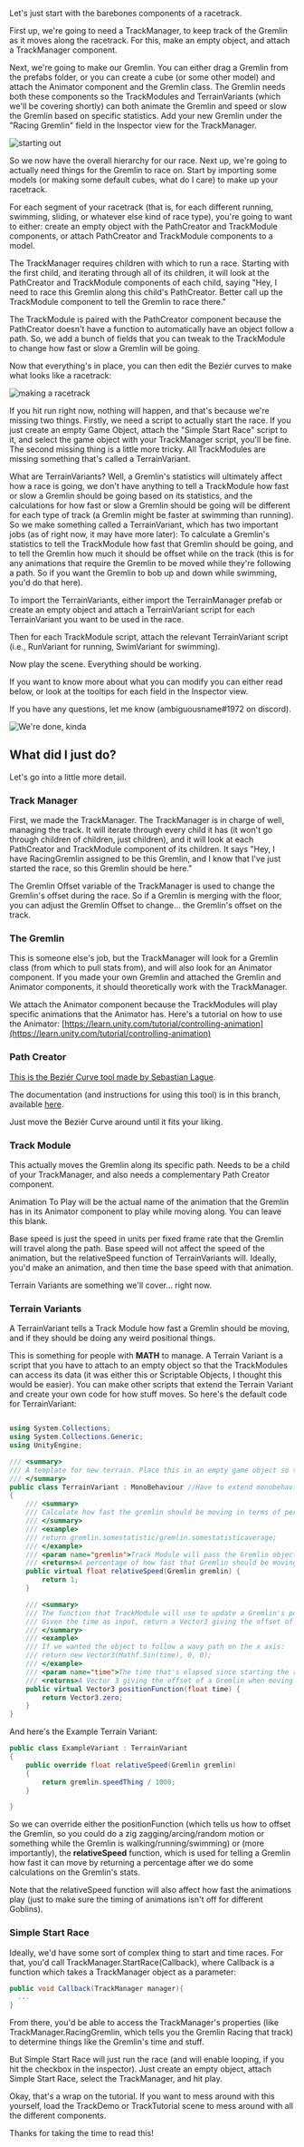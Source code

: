Let's just start with the barebones components of a racetrack.

First up, we're going to need a TrackManager, to keep track of the Gremlin as it moves along the racetrack. For this, make an empty object, and attach a TrackManager component.

Next, we're going to make our Gremlin. You can either drag a Gremlin from the prefabs folder, or you can create a cube (or some other model) and attach the Animator component and the Gremlin class. The Gremlin needs both these components so the TrackModules and TerrainVariants (which we'll be covering shortly) can both animate the Gremlin and speed or slow the Gremlin based on specific statistics. Add your new Gremlin under the "Racing Gremlin" field in the Inspector view for the TrackManager.

![starting out](https://github.com/GDACollab/GremlinGarden/blob/track-system/TutorialImages/startingOutPrefab.PNG)

So we now have the overall hierarchy for our race. Next up, we're going to actually need things for the Gremlin to race on. Start by importing some models (or making some default cubes, what do I care) to make up your racetrack.

For each segment of your racetrack (that is, for each different running, swimming, sliding, or whatever else kind of race type), you're going to want to either: create an empty object with the PathCreator and TrackModule components, or attach PathCreator and TrackModule components to a model.

The TrackManager requires children with which to run a race. Starting with the first child, and iterating through all of its children, it will look at the PathCreator and TrackModule components of each child, saying "Hey, I need to race this Gremlin along this child's PathCreator. Better call up the TrackModule component to tell the Gremlin to race there." 

The TrackModule is paired with the PathCreator component because the PathCreator doesn't have a function to automatically have an object follow a path. So, we add a bunch of fields that you can tweak to the TrackModule to change how fast or slow a Gremlin will be going.

Now that everything's in place, you can then edit the Beziér curves to make what looks like a racetrack:

![making a racetrack](https://github.com/GDACollab/GremlinGarden/blob/track-system/TutorialImages/makingRacetrack.PNG)

If you hit run right now, nothing will happen, and that's because we're missing two things. Firstly, we need a script to actually start the race. If you just create an empty Game Object, attach the "Simple Start Race" script to it, and select the game object with your TrackManager script, you'll be fine. The second missing thing is a little more tricky. All TrackModules are missing something that's called a TerrainVariant.

What are TerrainVariants? Well, a Gremlin's statistics will ultimately affect how a race is going, we don't have anything to tell a TrackModule how fast or slow a Gremlin should be going based on its statistics, and the calculations for how fast or slow a Gremlin should be going will be different for each type of track (a Gremlin might be faster at swimming than running). So we make something called a TerrainVariant, which has two important jobs (as of right now, it may have more later): To calculate a Gremlin's statistics to tell the TrackModule how fast that Gremlin should be going, and to tell the Gremlin how much it should be offset while on the track (this is for any animations that require the Gremlin to be moved while they're following a path. So if you want the Gremlin to bob up and down while swimming, you'd do that here).

To import the TerrainVariants, either import the TerrainManager prefab or create an empty object and attach a TerrainVariant script for each TerrainVariant you want to be used in the race.

Then for each TrackModule script, attach the relevant TerrainVariant script (i.e., RunVariant for running, SwimVariant for swimming).

Now play the scene. Everything should be working.

If you want to know more about what you can modify you can either read below, or look at the tooltips for each field in the Inspector view.

If you have any questions, let me know (ambiguousname#1972 on discord).

![We're done, kinda](https://github.com/GDACollab/GremlinGarden/blob/track-system/TutorialImages/wereDone.PNG)

## What did I just do?
Let's go into a little more detail.

### Track Manager
First, we made the TrackManager. The TrackManager is in charge of well, managing the track. It will iterate through every child it has (it won't go through children of children, just children), and it will look at each PathCreator and TrackModule component of its children. It says "Hey, I have RacingGremlin assigned to be this Gremlin, and I know that I've just started the race, so this Gremlin should be here."

The Gremlin Offset variable of the TrackManager is used to change the Gremlin's offset during the race. So if a Gremlin is merging with the floor, you can adjust the Gremlin Offset to change... the Gremlin's offset on the track.

### The Gremlin

This is someone else's job, but the TrackManager will look for a Gremlin class (from which to pull stats from), and will also look for an Animator component. If you made your own Gremlin and attached the Gremlin and Animator components, it should theoretically work with the TrackManager.

We attach the Animator component because the TrackModules will play specific animations that the Animator has. Here's a tutorial on how to use the Animator: [https://learn.unity.com/tutorial/controlling-animation](https://learn.unity.com/tutorial/controlling-animation)

### Path Creator

[This is the Beziér Curve tool made by Sebastian Lague](https://assetstore.unity.com/packages/tools/utilities/b-zier-path-creator-136082#description).

The documentation (and instructions for using this tool) is in this branch, available [here](https://github.com/GDACollab/GremlinGarden/blob/track-system/Gremlin%20Gardens/Assets/PathCreator/Documentation/Documentation.pdf).

Just move the Beziér Curve around until it fits your liking.

### Track Module

This actually moves the Gremlin along its specific path. Needs to be a child of your TrackManager, and also needs a complementary Path Creator component.

Animation To Play will be the actual name of the animation that the Gremlin has in its Animator component to play while moving along. You can leave this blank.

Base speed is just the speed in units per fixed frame rate that the Gremlin will travel along the path. Base speed will not affect the speed of the animation, but the relativeSpeed function of TerrainVariants will.
Ideally, you'd make an animation, and then time the base speed with that animation.

Terrain Variants are something we'll cover... right now.

### Terrain Variants

A TerrainVariant tells a Track Module how fast a Gremlin should be moving, and if they should be doing any weird positional things.

This is something for people with **MATH** to manage. A Terrain Variant is a script that you have to attach to an empty object so that the TrackModules can access its data (it was either this or Scriptable Objects, I thought this would be easier). You can make other scripts that extend the Terrain Variant and create your own code for how stuff moves. So here's the default code for TerrainVariant:

```csharp

using System.Collections;
using System.Collections.Generic;
using UnityEngine;

/// <summary>
/// A template for new terrain. Place this in an empty game object so that TrackModule can access that game object.
/// </summary>
public class TerrainVariant : MonoBehaviour //Have to extend monobehaviour so that you can add TerrainVariant to TrackModule.
{
    /// <summary>
    /// Calculate how fast the gremlin should be moving in terms of percentage, based on a Gremlin's stats. For a skill at the average level, it should return 1.
    /// </summary>
    /// <example>
    /// return gremlin.somestatistic/gremlin.somestatisticaverage;
    /// </example>
    /// <param name="gremlin">Track Module will pass the Gremlin object that it recieves from TrackManager.</param>
    /// <returns>A percentage of how fast that Gremlin should be moving.</returns>
    public virtual float relativeSpeed(Gremlin gremlin) {
        return 1;
    }

    /// <summary>
    /// The function that TrackModule will use to update a Gremlin's position whilst following the Bezier curve.
    /// Given the time as input, return a Vector3 giving the offset of the gremlin. 
    /// </summary>
    /// <example>
    /// If we wanted the object to follow a wavy path on the x axis:
    /// return new Vector3(Mathf.Sin(time), 0, 0);
    /// </example>
    /// <param name="time">The time that's elapsed since starting the race.</param>
    /// <returns>A Vector 3 giving the offset of a Gremlin when moving on this TerrainVariant.</returns>
    public virtual Vector3 positionFunction(float time) {
        return Vector3.zero;
    }
}
```

And here's the Example Terrain Variant:

```csharp
public class ExampleVariant : TerrainVariant
{
    public override float relativeSpeed(Gremlin gremlin)
    {
        return gremlin.speedThing / 1000;
    }

}
```

So we can override either the positionFunction (which tells us how to offset the Gremlin, so you could do a zig zagging/arcing/random motion or something while the Gremlin is walking/running/swimming) or (more importantly), the **relativeSpeed** function, which is used for telling a Gremlin how fast it can move by returning a percentage after we do some calculations on the Gremlin's stats.

Note that the relativeSpeed function will also affect how fast the animations play (just to make sure the timing of animations isn't off for different Goblins).
### Simple Start Race

Ideally, we'd have some sort of complex thing to start and time races. For that, you'd call TrackManager.StartRace(Callback), where Callback is a  function which takes a TrackManager object as a parameter:

```csharp
public void Callback(TrackManager manager){
  ...
}
```
From there, you'd be able to access the TrackManager's properties (like TrackManager.RacingGremlin, which tells you the Gremlin Racing that track) to determine things like the Gremlin's time and stuff.

But Simple Start Race will just run the race (and will enable looping, if you hit the checkbox in the inspector). Just create an empty object, attach Simple Start Race, select the TrackManager, and hit play.

Okay, that's a wrap on the tutorial. If you want to mess around with this yourself, load the TrackDemo or TrackTutorial scene to mess around with all the different components.

Thanks for taking the time to read this!
